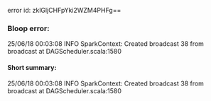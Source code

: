 error id: zklGljCHFpYki2WZM4PHFg==
### Bloop error:

25/06/18 00:03:08 INFO SparkContext: Created broadcast 38 from broadcast at DAGScheduler.scala:1580
#### Short summary: 

25/06/18 00:03:08 INFO SparkContext: Created broadcast 38 from broadcast at DAGScheduler.scala:1580